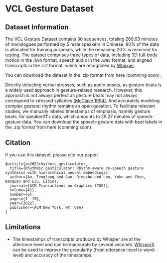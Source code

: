 # VCL Gesture Dataset

## Dataset Information

The VCL Gesture Dataset contains 30 sequences, totaling 269.93 minutes of monologues performed by 5 male speakers in Chinese. 80% of the data is allocated for training purposes, while the remaining 20% is reserved for testing. The dataset comprises three types of data, including 3D full-body motion in the .bvh format, speech audio in the .wav format, and aligned transcripts in the .srt format, which are recognized by [Whisper](https://openai.com/research/whisper). 

You can download the dataset in the .zip format from here (comming soon).

Directly detecting verbal stresses, such as audio onsets, as gesture beats is a widely used approach in gesture-related research. However, this approach is not always perfect as gesture beats may not always correspond to stressed syllables [[McClave 1994]](https://link.springer.com/article/10.1007/BF02143175). And accurately modeling complex gestural rhythm remains an open question. To facilitate relevant studies, we manually labeled timestamps of emphasis, namely gesture beats, for speaker01's data, which amounts to 29.27 minutes of speech-gesture data. You can download the speech-gesture data with beat labels in the .zip format from here (comming soon).

## Citation

If you use this dataset, please cite our paper:

```
@article{ao2022rhythmic_gesticulator,
  title={Rhythmic gesticulator: Rhythm-aware co-speech gesture synthesis with hierarchical neural embeddings},
  author={Ao, Tenglong and Gao, Qingzhe and Lou, Yuke and Chen, Baoquan and Liu, Libin},
  journal={ACM Transactions on Graphics (TOG)},
  volume={41},
  number={6},
  pages={1--19},
  year={2022},
  publisher={ACM New York, NY, USA}
}
```

## Limitations

* The timestamps of transcripts produced by Whisper are at the utterance-level and can be inaccurate by several seconds. [WhisperX](https://github.com/m-bain/whisperX) can be used to improve the granularity (from utterance-level to word-level) and accuracy of the timestamps.
